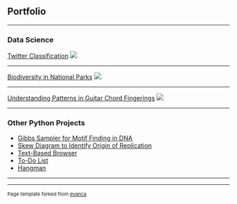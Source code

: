 ## Portfolio

---

### Data Science

[Twitter Classification](/sample_page)
<img src="images/dummy_thumbnail.jpg?raw=true"/>

---
[Biodiversity in National Parks](/pdf/sample_presentation.pdf)
<img src="images/dummy_thumbnail.jpg?raw=true"/>

---
[Understanding Patterns in Guitar Chord Fingerings](http://example.com/)
<img src="images/dummy_thumbnail.jpg?raw=true"/>

---

### Other Python Projects

- [Gibbs Sampler for Motif Finding in DNA](http://example.com/)
- [Skew Diagram to Identify Origin of Replication](http://example.com/)
- [Text-Based Browser](http://example.com/)
- [To-Do List](https://github.com/JacobK233811/ToDoList)
- [Hangman](https://github.com/JacobK233811/Hangman)

---




---
<p style="font-size:11px">Page template forked from <a href="https://github.com/evanca/quick-portfolio">evanca</a></p>
<!-- Remove above link if you don't want to attibute -->
